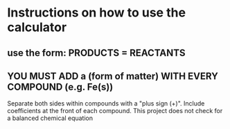 # Instructions on how to use the calculator

## use the form: PRODUCTS = REACTANTS
## YOU MUST ADD a (form of matter) WITH EVERY COMPOUND (e.g. Fe(s))
Separate both sides within compounds with a "plus sign (+)". Include coefficients at the front of each compound. This project does not check for a balanced chemical equation
